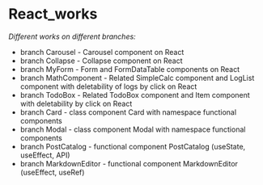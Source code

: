 # React_works

*Different works on different branches:*
- branch Carousel - Carousel component on React
- branch Collapse - Collapse component on React
- branch MyForm - Form and FormDataTable components on React
- branch MathComponent - Related SimpleCalc component and LogList component with deletability of logs by click on React
- branch TodoBox - Related TodoBox component and Item component with deletability by click on React
- branch Card - class component Card with namespace functional components
- branch Modal - class component Modal with namespace functional components
- branch PostCatalog - functional component PostCatalog (useState, useEffect, API)
- branch MarkdownEditor - functional component MarkdownEditor (useEffect, useRef) 

